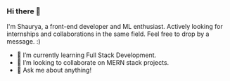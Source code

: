 ### Hi there 👋

<!--
**ShauryaBhandari/ShauryaBhandari** is a ✨ _special_ ✨ repository because its `README.md` (this file) appears on your GitHub profile.-->
I'm Shaurya, a front-end developer and ML enthusiast. Actively looking for internships and collaborations in the same field. 
Feel free to drop by a message. :)

- 🌱 I’m currently learning Full Stack Development.
- 👯 I’m looking to collaborate on MERN stack projects.
- 💬 Ask me about anything!

